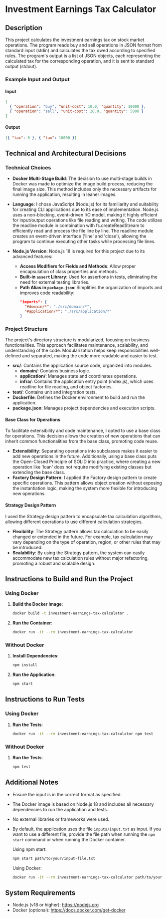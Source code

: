 
# Investment Earnings Tax Calculator

## Description

This project calculates the investment earnings tax on stock market operations. The program reads buy and sell operations in JSON format from standard input (stdin) and calculates the tax owed according to specified rules. The program's output is a list of JSON objects, each representing the calculated tax for the corresponding operation, and it is sent to standard output (stdout).

### Example Input and Output

#### Input

```json
[
  { "operation": "buy", "unit-cost": 10.0, "quantity": 10000 },
  { "operation": "sell", "unit-cost": 20.0, "quantity": 5000 }
]
```

#### Output

```json
[{ "tax": 0 }, { "tax": 10000 }]
```

## Technical and Architectural Decisions

### Technical Choices

- **Docker Multi-Stage Build**: The decision to use multi-stage builds in Docker was made to optimize the image build process, reducing the final image size. This method includes only the necessary artifacts for running the application, resulting in leaner images.

- **Language**: I chose JavaScript (Node.js) for its familiarity and suitability for creating CLI applications due to its ease of implementation. Node.js uses a non-blocking, event-driven I/O model, making it highly efficient for input/output operations like file reading and writing. The code utilizes the readline module in combination with fs.createReadStream to efficiently read and process the file line by line. The readline module creates an event-driven interface ('line' and 'close'), allowing the program to continue executing other tasks while processing file lines.

- **Node.js Version**: Node.js 18 is required for this project due to its advanced features:
  - **Access Modifiers for Fields and Methods**: Allow proper encapsulation of class properties and methods.
  - **Built-in `assert` Library**: Used for assertions in tests, eliminating the need for external testing libraries.
  - **Path Alias in `package.json`**: Simplifies the organization of imports and improves code readability:
    ```json
    "imports": {
      "#domain/*": "./src/domain/*",
      "#application/*": "./src/application/*"
    }
    ```

### Project Structure

The project's directory structure is modularized, focusing on business functionalities. This approach facilitates maintenance, scalability, and understanding of the code. Modularization helps keep responsibilities well-defined and separated, making the code more readable and easier to test.

- **src/**: Contains the application source code, organized into modules.
  - **domain/**: Contains business logic.
  - **application/**: Manages state and coordinates operations.
  - **infra/**: Contains the application entry point (index.js), which uses readline for file reading, and object factories.
- **test/**: Contains unit and integration tests.
- **Dockerfile**: Defines the Docker environment to build and run the application.
- **package.json**: Manages project dependencies and execution scripts.

#### Base Class for Operations

To facilitate extensibility and code maintenance, I opted to use a base class for operations. This decision allows the creation of new operations that can inherit common functionalities from the base class, promoting code reuse.

- **Extensibility**: Separating operations into subclasses makes it easier to add new operations in the future. Additionally, using a base class puts the Open-Closed Principle of SOLID into practice, where creating a new operation like 'loan' does not require modifying existing classes but extending the base class.
- **Factory Design Pattern**: I applied the Factory design pattern to create specific operations. This pattern allows object creation without exposing the instantiation logic, making the system more flexible for introducing new operations.

#### Strategy Design Pattern

I used the Strategy design pattern to encapsulate tax calculation algorithms, allowing different operations to use different calculation strategies.

- **Flexibility**: The Strategy pattern allows tax calculation to be easily changed or extended in the future. For example, tax calculation may vary depending on the type of operation, region, or other rules that may be introduced.
- **Scalability**: By using the Strategy pattern, the system can easily accommodate new tax calculation rules without major refactoring, promoting a robust and scalable design.

## Instructions to Build and Run the Project

### Using Docker

1. **Build the Docker Image**:

    ```sh
    docker build -t investment-earnings-tax-calculator .
    ```

2. **Run the Container**:

    ```sh
    docker run -it --rm investment-earnings-tax-calculator
    ```

### Without Docker

1. **Install Dependencies**:

    ```sh
    npm install
    ```

2. **Run the Application**:

    ```sh
    npm start
    ```

## Instructions to Run Tests

### Using Docker

1. **Run the Tests**:

    ```sh
    docker run -it --rm investment-earnings-tax-calculator npm test
    ```

### Without Docker

1. **Run the Tests**:

    ```sh
    npm test
    ```

## Additional Notes

- Ensure the input is in the correct format as specified.
- The Docker image is based on Node.js 18 and includes all necessary dependencies to run the application and tests.
- No external libraries or frameworks were used.
- By default, the application uses the file `inputs/input.txt` as input. If you want to use a different file, provide the file path when running the `npm start` command or when running the Docker container.

    Using npm start:

    ```sh
    npm start path/to/your/input-file.txt
    ```

    Using Docker:

    ```sh
    docker run -it --rm investment-earnings-tax-calculator path/to/your/input-file.txt
    ```

## System Requirements

- Node.js (v18 or higher): https://nodejs.org
- Docker (optional): https://docs.docker.com/get-docker
